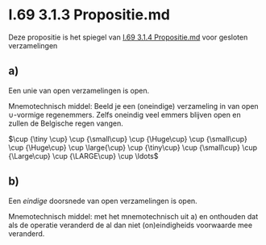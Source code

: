 # I.69 3.1.3 Propositie.md

Deze propositie is het spiegel van [I.69 3.1.4 Propositie.md](I.70%203.1.4%20Propositie.md) voor gesloten verzamelingen

## a)

Een unie van open verzamelingen is open.

Mnemotechnisch middel: Beeld je een (oneindige) verzameling in van open $\cup$-vormige regenemmers. Zelfs oneindig veel emmers blijven open en zullen de Belgische regen vangen.

$\cup {\tiny \cup} \cup {\small\cup} \cup {\Huge\cup} \cup {\small\cup} \cup {\Huge\cup} \cup \large{\cup} \cup {\tiny\cup} \cup {\small\cup} \cup  {\Large\cup} \cup {\LARGE\cup} \cup \ldots$ 

## b)

Een _eindige_ doorsnede van open verzamelingen is open.

Mnemotechnisch middel: met het mnemotechnisch uit a) en onthouden dat als de operatie veranderd de al dan niet (on)eindigheids voorwaarde mee veranderd.
